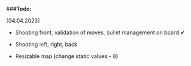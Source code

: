 ###**Todo:**

[04.04.2023]
- Shooting front, validation of moves, bullet management on board ✔

- Shooting left, right, back

- Resizable map (change static values - 8)
